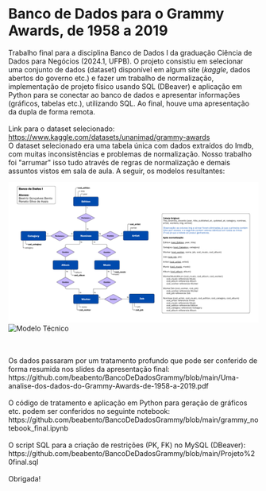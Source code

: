 # Banco de Dados para o Grammy Awards, de 1958 a 2019
Trabalho final para a disciplina Banco de Dados I da graduação Ciência de Dados para Negócios (2024.1, UFPB). O projeto consistiu em selecionar uma conjunto de dados (dataset) disponível em algum site (*kaggle*, dados abertos do governo etc.) e fazer um trabalho de normalização, implementação de projeto físico usando SQL (DBeaver) e aplicação em Python para se conectar ao banco de dados e apresentar informações (gráficos, tabelas etc.), utilizando SQL. Ao final, houve uma apresentação da dupla de forma remota. 
</br></br>Link para o dataset selecionado: https://www.kaggle.com/datasets/unanimad/grammy-awards
</br>O dataset selecionado era uma tabela única com dados extraídos do Imdb, com muitas inconsistências e problemas de normalização. Nosso trabalho foi "arrumar" isso tudo através de regras de normalização e demais assuntos vistos em sala de aula. A seguir, os modelos resultantes:
</br>

![Modelo E-R](https://github.com/beabento/BancoDeDadosGrammy/blob/main/Modelo%20ER%20-%20Normaliza%C3%A7%C3%A3o.png?raw=true)
![Modelo Técnico](https://raw.githubusercontent.com/beabento/BancoDeDadosGrammy/refs/heads/main/Modelo%20T%C3%A9cnico.png)

</br>
</br>
Os dados passaram por um tratamento profundo que pode ser conferido de forma resumida nos slides da apresentação final: 
</br> https://github.com/beabento/BancoDeDadosGrammy/blob/main/Uma-analise-dos-dados-do-Grammy-Awards-de-1958-a-2019.pdf
</br></br>
O código de tratamento e aplicação em Python para geração de gráficos etc. podem ser conferidos no seguinte notebook: https://github.com/beabento/BancoDeDadosGrammy/blob/main/grammy_notebook_final.ipynb
</br></br>
O script SQL para a criação de restrições (PK, FK) no MySQL (DBeaver): https://github.com/beabento/BancoDeDadosGrammy/blob/main/Projeto%20final.sql
</br></br>
Obrigada!
